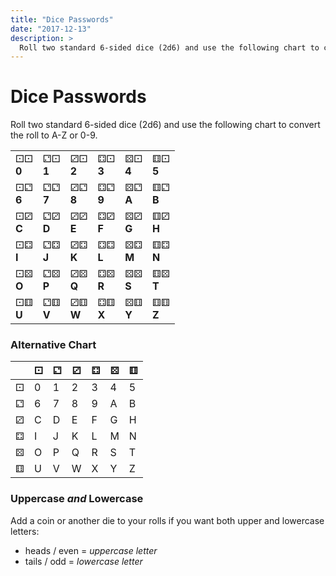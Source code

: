 ```yaml
---
title: "Dice Passwords"
date: "2017-12-13"
description: >
  Roll two standard 6-sided dice (2d6) and use the following chart to convert the roll to A-Z or 0-9. 
---
```


# Dice Passwords
Roll two standard 6-sided dice (2d6) and use the following chart to convert the roll to A-Z or 0-9. 

|     |     |     |     |     |     |
| --- | --- | --- | --- | --- | --- |
| &#9856;&#9856;<br> **0** | &#9857;&#9856;<br> **1** | &#9858;&#9856;<br> **2** | &#9859;&#9856;<br> **3** | &#9860;&#9856;<br> **4** | &#9861;&#9856;<br> **5** |
| &#9856;&#9857;<br> **6** | &#9857;&#9857;<br> **7** | &#9858;&#9857;<br> **8** | &#9859;&#9857;<br> **9** | &#9860;&#9857;<br> **A** | &#9861;&#9857;<br> **B** |
| &#9856;&#9858;<br> **C** | &#9857;&#9858;<br> **D** | &#9858;&#9858;<br> **E** | &#9859;&#9858;<br> **F** | &#9860;&#9858;<br> **G** | &#9861;&#9858;<br> **H** |
| &#9856;&#9859;<br> **I** | &#9857;&#9859;<br> **J** | &#9858;&#9859;<br> **K** | &#9859;&#9859;<br> **L** | &#9860;&#9859;<br> **M** | &#9861;&#9859;<br> **N** |
| &#9856;&#9860;<br> **O** | &#9857;&#9860;<br> **P** | &#9858;&#9860;<br> **Q** | &#9859;&#9860;<br> **R** | &#9860;&#9860;<br> **S** | &#9861;&#9860;<br> **T** |
| &#9856;&#9861;<br> **U** | &#9857;&#9861;<br> **V** | &#9858;&#9861;<br> **W** | &#9859;&#9861;<br> **X** | &#9860;&#9861;<br> **Y** | &#9861;&#9861;<br> **Z** |

### Alternative Chart

|         | &#9856; | &#9857; | &#9858; | &#9859; | &#9860; | &#9861; |
| ------- | ------- | ------- | ------- | ------- | ------- | ------- |
| &#9856; | 0 | 1 | 2 | 3 | 4 | 5 |
| &#9857; | 6 | 7 | 8 | 9 | A | B |
| &#9858; | C | D | E | F | G | H |
| &#9859; | I | J | K | L | M | N |
| &#9860; | O | P | Q | R | S | T |
| &#9861; | U | V | W | X | Y | Z |



### Uppercase *and* Lowercase

Add a coin or another die to your rolls if you want both upper and lowercase letters: 

- heads / even = *uppercase letter*
- tails / odd = *lowercase letter*

